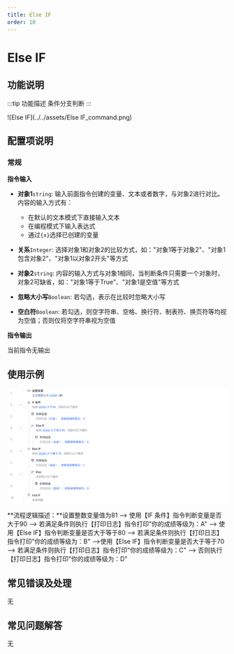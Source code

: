 ```yaml
---
title: Else IF
order: 10
---
```


# Else IF

## 功能说明

:::tip 功能描述
条件分支判断
:::

![Else IF](../../assets/Else IF_command.png)

## 配置项说明

### 常规

**指令输入**

- **对象1**`string`: 输入前面指令创建的变量、文本或者数字，与对象2进行对比。内容的输入方式有：
  - 在默认的文本模式下直接输入文本
  - 在编程模式下输入表达式
  - 通过`{x}`选择已创建的变量
- **关系**`Integer`: 选择对象1和对象2的比较方式，如："对象1等于对象2"、"对象1包含对象2"、"对象1以对象2开头"等方式

- **对象2**`string`: 内容的输入方式与对象1相同，当判断条件只需要一个对象时，对象2可缺省，如："对象1等于True"、"对象1是空值"等方式

- **忽略大小写**`Boolean`: 若勾选，表示在比较时忽略大小写

- **空白符**`Boolean`: 若勾选，则空字符串、空格、换行符、制表符、换页符等均视为空值；否则仅将空字符串视为空值


**指令输出**

当前指令无输出

## 使用示例

![image-20250227153138071](../../assets/image-20250227153138071.png)

**流程逻辑描述：**设置整数变量值为81 --> 使用【IF 条件】指令判断变量是否大于90 --> 若满足条件则执行【打印日志】指令打印"你的成绩等级为：A" --> 使用【Else IF】指令判断变量是否大于等于80 --> 若满足条件则执行【打印日志】指令打印"你的成绩等级为：B" -->使用【Else IF】指令判断变量是否大于等于70 --> 若满足条件则执行【打印日志】指令打印"你的成绩等级为：C" --> 否则执行【打印日志】指令打印"你的成绩等级为：D"

## 常见错误及处理

无

## 常见问题解答

无

